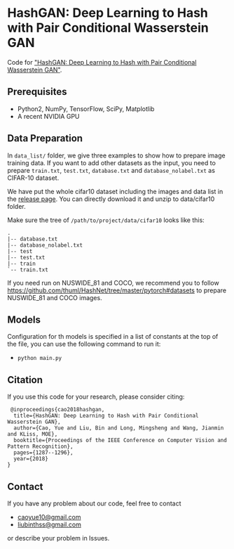 HashGAN: Deep Learning to Hash with Pair Conditional Wasserstein GAN
=====================================

Code for ["HashGAN: Deep Learning to Hash with Pair Conditional Wasserstein GAN"](http://openaccess.thecvf.com/content_cvpr_2018/papers/Cao_HashGAN_Deep_Learning_CVPR_2018_paper.pdf).


## Prerequisites

- Python2, NumPy, TensorFlow, SciPy, Matplotlib
- A recent NVIDIA GPU

## Data Preparation
In `data_list/` folder, we give three examples to show how to prepare image training data. If you want to add other datasets as the input, you need to prepare `train.txt`, `test.txt`, `database.txt` and `database_nolabel.txt` as CIFAR-10 dataset.

We have put the whole cifar10 dataset including the images and data list in the [release page](https://github.com/thulab/DeepHash/releases/download/v0.1/cifar10.zip). You can directly download it and unzip to data/cifar10 folder.

Make sure the tree of `/path/to/project/data/cifar10` looks like this:

```
.
|-- database.txt
|-- database_nolabel.txt
|-- test
|-- test.txt
|-- train
`-- train.txt
```

If you need run on NUSWIDE_81 and COCO, we recommend you to follow https://github.com/thuml/HashNet/tree/master/pytorch#datasets to prepare NUSWIDE_81 and COCO images.

## Models

Configuration for th models is specified in a list of constants at the top of
the file, you can use the following command to run it:

- `python main.py`

## Citation
If you use this code for your research, please consider citing:
```
 @inproceedings{cao2018hashgan,
  title={HashGAN: Deep Learning to Hash with Pair Conditional Wasserstein GAN},
  author={Cao, Yue and Liu, Bin and Long, Mingsheng and Wang, Jianmin and KLiss, MOE},
  booktitle={Proceedings of the IEEE Conference on Computer Vision and Pattern Recognition},
  pages={1287--1296},
  year={2018}
}
```

## Contact
If you have any problem about our code, feel free to contact 
- caoyue10@gmail.com
- liubinthss@gmail.com

or describe your problem in Issues.
